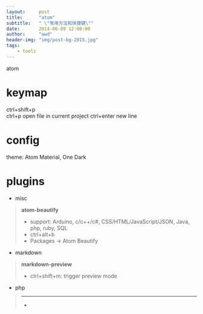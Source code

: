 ```yaml
---
layout:     post
title:      "atom"
subtitle:   " \"常用方法和快捷键\""
date:       2014-06-09 12:00:00
author:     "awd"
header-img: "img/post-bg-2015.jpg"
tags:
    - tools
---
```

atom

# keymap
ctrl+shift+p    
ctrl+p          open file in current project
ctrl+enter      new line


# config

theme: Atom Material, One Dark


# plugins

- misc

> **atom-beautify**
> - support: Arduino, c/c++/c#, CSS/HTML/JavaScript/JSON, Java,  php, ruby, SQL
> - ctrl+alt+b
> - Packages -> Atom Beautify



- markdown

> **markdown-preview**
> - ctrl+shift+m:   trigger preview mode

- php

> ****
> -
